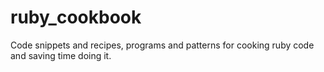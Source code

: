 ruby_cookbook
=============

Code snippets and recipes, programs and patterns for cooking ruby code and saving time doing it.
